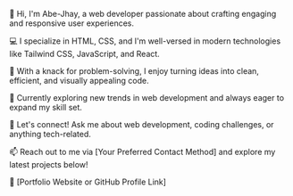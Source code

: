 👋 Hi, I'm Abe-Jhay, a web developer passionate about crafting engaging and responsive user experiences.

💻 I specialize in HTML, CSS, and I'm well-versed in modern technologies like Tailwind CSS, JavaScript, and React.

🚀 With a knack for problem-solving, I enjoy turning ideas into clean, efficient, and visually appealing code.

🌱 Currently exploring new trends in web development and always eager to expand my skill set.

💬 Let's connect! Ask me about web development, coding challenges, or anything tech-related.

📫 Reach out to me via [Your Preferred Contact Method] and explore my latest projects below!

🔗 [Portfolio Website or GitHub Profile Link]


<!--
**ABunbowed/ABunbowed** is a ✨ _special_ ✨ repository because its `README.md` (this file) appears on your GitHub profile.

Here are some ideas to get you started:

- 🔭 I’m currently working on ...
- 🌱 I’m currently learning ...
- 👯 I’m looking to collaborate on ...
- 🤔 I’m looking for help with ...
- 💬 Ask me about ...
- 📫 How to reach me: ...
- 😄 Pronouns: ...
- ⚡ Fun fact: ...
-->
